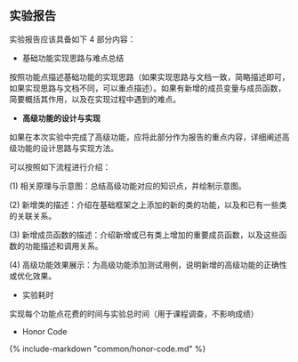 ## 实验报告

实验报告应该具备如下 4 部分内容：

-   基础功能实现思路与难点总结

按照功能点描述基础功能的实现思路（如果实现思路与文档一致，简略描述即可，如果实现思路与文档不同，可以重点描述）。如果有新增的成员变量与成员函数，简要概括其作用，以及在实现过程中遇到的难点。

-   **高级功能的设计与实现**

如果在本次实验中完成了高级功能，应将此部分作为报告的重点内容，详细阐述高级功能的设计思路与实现方法。

可以按照如下流程进行介绍：

(1) 相关原理与示意图：总结高级功能对应的知识点，并绘制示意图。

(2) 新增类的描述：介绍在基础框架之上添加的新的类的功能，以及和已有一些类的关联关系。

(3) 新增成员函数的描述：介绍新增或已有类上增加的重要成员函数，以及这些函数的功能描述和调用关系。

(4) 高级功能效果展示：为高级功能添加测试用例，说明新增的高级功能的正确性或优化效果。

-   实验耗时

实现每个功能点花费的时间与实验总时间（用于课程调查，不影响成绩）

-   Honor Code

{%
	include-markdown "common/honor-code.md"
%}
